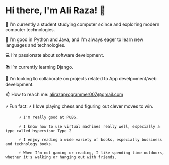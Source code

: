 # Hi there, I'm Ali Raza! 👋

🔭 I’m currently a student studying computer scince and exploring modern computer technologies.

🌱 I’m good in Python and Java, and I'm always eager to learn new languages and technologies.

💻 I’m passionate about software development.

📚 I’m currently learning Django.

👯 I’m looking to collaborate on projects related to App develpoment/web development.

📫 How to reach me: alirazaprogrammer007@gmail.com

⚡ Fun fact: 
          ⚡ I love playing chess and figuring out clever moves to win.
          
          ⚡ I'm really good at PUBG.
          
          ⚡ I know how to use virtual machines really well, especially a type called hypervisor Type 2
          
          ⚡ I enjoy reading a wide variety of books, especially bussiness and technology books.
          
          ⚡ When I'm not gaming or reading, I like spending time outdoors, whether it's walking or hanging out with friends.

<!---
AliRazaProgrammer/AliRazaProgrammer is a ✨ special ✨ repository because its `README.md` (this file) appears on your GitHub profile.
You can click the Preview link to take a look at your changes.
--->

